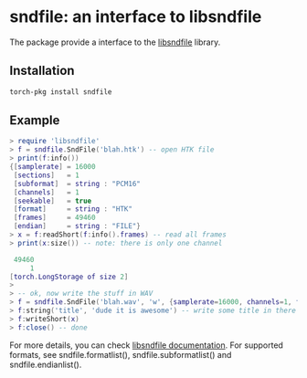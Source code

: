 # sndfile: an interface to libsndfile

The package provide a interface to the [libsndfile](http://www.mega-nerd.com/libsndfile/) library.

## Installation

``` sh
torch-pkg install sndfile
```

## Example
``` lua
> require 'libsndfile'
> f = sndfile.SndFile('blah.htk') -- open HTK file
> print(f:info())
{[samplerate] = 16000
 [sections]   = 1
 [subformat]  = string : "PCM16"
 [channels]   = 1
 [seekable]   = true
 [format]     = string : "HTK"
 [frames]     = 49460
 [endian]     = string : "FILE"}
> x = f:readShort(f:info().frames) -- read all frames
> print(x:size()) -- note: there is only one channel

 49460
     1
[torch.LongStorage of size 2]
>
> -- ok, now write the stuff in WAV
> f = sndfile.SndFile('blah.wav', 'w', {samplerate=16000, channels=1, format="WAV", subformat="PCM16"})
> f:string('title', 'dude it is awesome') -- write some title in there
> f:writeShort(x)
> f:close() -- done
```

For more details, you can check [libsndfile documentation](http://www.mega-nerd.com/libsndfile/).
For supported formats, see sndfile.formatlist(), sndfile.subformatlist() and sndfile.endianlist().

